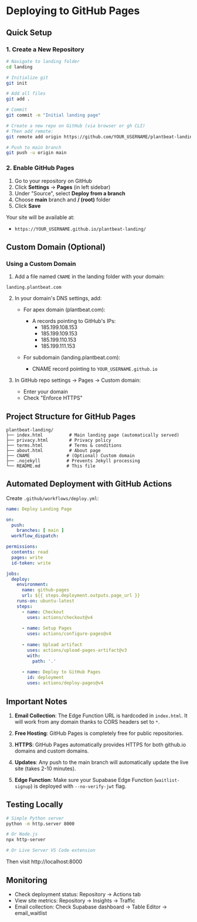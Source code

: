 # Deploying to GitHub Pages

## Quick Setup

### 1. Create a New Repository
```bash
# Navigate to landing folder
cd landing

# Initialize git
git init

# Add all files
git add .

# Commit
git commit -m "Initial landing page"

# Create a new repo on GitHub (via browser or gh CLI)
# Then add remote:
git remote add origin https://github.com/YOUR_USERNAME/plantbeat-landing.git

# Push to main branch
git push -u origin main
```

### 2. Enable GitHub Pages
1. Go to your repository on GitHub
2. Click **Settings** → **Pages** (in left sidebar)
3. Under "Source", select **Deploy from a branch**
4. Choose **main** branch and **/ (root)** folder
5. Click **Save**

Your site will be available at:
- `https://YOUR_USERNAME.github.io/plantbeat-landing/`

## Custom Domain (Optional)

### Using a Custom Domain
1. Add a file named `CNAME` in the landing folder with your domain:
```
landing.plantbeat.com
```

2. In your domain's DNS settings, add:
   - For apex domain (plantbeat.com):
     - A records pointing to GitHub's IPs:
       - 185.199.108.153
       - 185.199.109.153
       - 185.199.110.153
       - 185.199.111.153
   
   - For subdomain (landing.plantbeat.com):
     - CNAME record pointing to `YOUR_USERNAME.github.io`

3. In GitHub repo settings → Pages → Custom domain:
   - Enter your domain
   - Check "Enforce HTTPS"

## Project Structure for GitHub Pages

```
plantbeat-landing/
├── index.html          # Main landing page (automatically served)
├── privacy.html        # Privacy policy
├── terms.html          # Terms & conditions
├── about.html          # About page
├── CNAME              # (Optional) Custom domain
├── .nojekyll          # Prevents Jekyll processing
└── README.md          # This file
```

## Automated Deployment with GitHub Actions

Create `.github/workflows/deploy.yml`:

```yaml
name: Deploy Landing Page

on:
  push:
    branches: [ main ]
  workflow_dispatch:

permissions:
  contents: read
  pages: write
  id-token: write

jobs:
  deploy:
    environment:
      name: github-pages
      url: ${{ steps.deployment.outputs.page_url }}
    runs-on: ubuntu-latest
    steps:
      - name: Checkout
        uses: actions/checkout@v4
      
      - name: Setup Pages
        uses: actions/configure-pages@v4
      
      - name: Upload artifact
        uses: actions/upload-pages-artifact@v3
        with:
          path: '.'
      
      - name: Deploy to GitHub Pages
        id: deployment
        uses: actions/deploy-pages@v4
```

## Important Notes

1. **Email Collection**: The Edge Function URL is hardcoded in `index.html`. It will work from any domain thanks to CORS headers set to `*`.

2. **Free Hosting**: GitHub Pages is completely free for public repositories.

3. **HTTPS**: GitHub Pages automatically provides HTTPS for both github.io domains and custom domains.

4. **Updates**: Any push to the main branch will automatically update the live site (takes 2-10 minutes).

5. **Edge Function**: Make sure your Supabase Edge Function (`waitlist-signup`) is deployed with `--no-verify-jwt` flag.

## Testing Locally

```bash
# Simple Python server
python -m http.server 8000

# Or Node.js
npx http-server

# Or Live Server VS Code extension
```

Then visit http://localhost:8000

## Monitoring

- Check deployment status: Repository → Actions tab
- View site metrics: Repository → Insights → Traffic
- Email collection: Check Supabase dashboard → Table Editor → email_waitlist